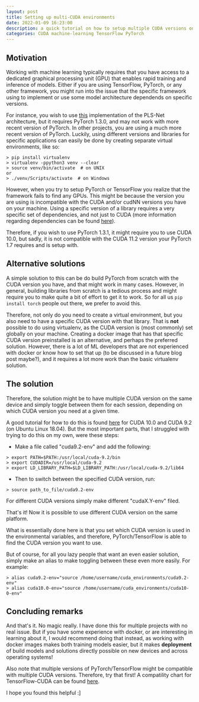```yaml
---
layout: post
title: Setting up multi-CUDA environments
date: 2022-01-09 16:23:00
description: a quick tutorial on how to setup multiple CUDA versions on the same Linux machine and toggle between them
categories: CUDA machine-learning TensorFlow PyTorch
---
```



## Motivation
Working with machine learning typically requires that you have access to a dedicated graphical processing unit (GPU) that enables rapid training and inference of models. Either if you are using TensorFlow, PyTorch, or any other framework, you might run into the issue that the specific framework using to implement or use some model architecture dependends on specific versions. 

For instance, you wish to use [this](https://github.com/andreped/PLS-Net) implementation of the PLS-Net architecture, but it requires PyTorch 1.3.0, and may not work with more recent version of PyTorch. In other projects, you are using a much more recent version of PyTorch. Luckily, using different versions and libraries for specific applications can easily be done by creating separate virtual environments, like so:

```
> pip install virtualenv
> virtualenv -ppython3 venv --clear
> source venv/bin/activate  # on UNIX
or 
> ./venv/Scripts/activate  # on Windows
```

However, when you try to setup PyTorch or TensorFlow you realize that the framework fails to find any GPUs. This might be because the version you are using is incompatible with the CUDA and/or cudNN versions you have on your machine. Using a specific version of a library requires a very specific set of dependencies, and not just to CUDA (more information regarding dependencies can be found [here](https://www.tensorflow.org/install/source#gpu)).

Therefore, if you wish to use PyTorch 1.3.1, it might require you to use CUDA 10.0, but sadly, it is not compatible with the CUDA 11.2 version your PyTorch 1.7 requires and is setup with. 

## Alternative solutions
A simple solution to this can be do build PyTorch from scratch with the CUDA version you have, and that might work in many cases. However, in general, building libraries from scratch is a tedious process and might require you to make quite a bit of effort to get it to work. So for all us `pip install torch` people out there, we prefer to avoid this.

Therefore, not only do you need to create a virtual environment, but you also need to have a specific CUDA version with that library. That is **not** possible to do using virtualenv, as the CUDA version is (most commonly) set globally on your machine. Creating a docker image that has that specific CUDA version preinstalled is an alternative, and perhaps the preferred solution. However, there is a lot of ML developers that are not experienced with docker or know how to set that up (to be discussed in a future blog post maybe?), and it requires a lot more work than the basic virtualenv solution.

## The solution
Therefore, the solution might be to have multiple CUDA version on the same device and simply toggle between them for each session, depending on which CUDA version you need at a given time.

A good tutorial for how to do this is found [here](https://www.pugetsystems.com/labs/hpc/How-to-install-CUDA-9-2-on-Ubuntu-18-04-1184/) for CUDA 10.0 and CUDA 9.2 (on Ubuntu Linux 18.04). But the most important parts, that I struggled with trying to do this on my own, were these steps:

* Make a file called "cuda9.2-env" and add the following:
```
> export PATH=$PATH:/usr/local/cuda-9.2/bin
> export CUDADIR=/usr/local/cuda-9.2
> export LD_LIBRARY_PATH=$LD_LIBRARY_PATH:/usr/local/cuda-9.2/lib64
```

* Then to switch between the specified CUDA version, run:
```
> source path_to_file/cuda9.2-env
```

For different CUDA versions simply make different "cudaX.Y-env" filed.

That's it! Now it is possible to use different CUDA version on the same platform. 

What is essentially done here is that you set which CUDA version is used in the environmental variables, and therefore, PyTorch/TensorFlow is able to find the CUDA version you want to use.

But of course, for all you lazy people that want an even easier solution, simply make an alias to make toggling between these even more easily. For example:
```
> alias cuda9.2-env="source /home/username/cuda_environments/cuda9.2-env"
> alias cuda10.0-env="source /home/username/cuda_environments/cuda10-0-env"
```

## Concluding remarks
And that's it. No magic really. I have done this for multiple projects with no real issue. But if you have some experience with docker, or are interesting in learning about it, I would recommend doing that instead, as working with docker images makes both training models easier, but it makes **deployment** of build models and solutions directly possible on new devices and across operating systems!

Also note that multiple versions of PyTorch/TensorFlow might be compatible with multiple CUDA versions. Therefore, try that first! A compatility chart for TensorFlow-CUDA can be found [here](https://www.tensorflow.org/install/source#gpu).

I hope you found this helpful :]